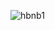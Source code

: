 ![hbnb1](https://github.com/Mikelonia/AirBnB_clone/assets/113610863/4ae0bda1-6a2e-4470-9996-22171d648c9d)
